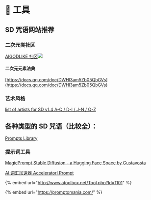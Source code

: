 # 🔧 工具

## SD 咒语网站推荐

### 二次元类社区

[AIGODLIKE 社区](https://www.aigodlike.com/)![](https://ssw9noe1h6.feishu.cn/space/api/box/stream/download/asynccode/?code=MzNkMDRkZGRkYzlkOTFmYjBmOTFiYWY4OTdiYTRlNTdfQTBIa1I1VFJxVzZhSU1EemhuM1M0OU9OZVdGMDJ4NzRfVG9rZW46U2JlZGJUY1JQb1JuV0F4TDJ5YmM2b3V0bk9kXzE2ODM2ODE4MzM6MTY4MzY4NTQzM19WNA)

#### 二次元元素法典

[https://docs.qq.com/doc/DWHl3am5Zb05QbGVs](https://docs.qq.com/doc/DWHl3am5Zb05QbGVs)

### 艺术风格

[list of artists for SD v1.4 A-C / D-I / J-N / O-Z](https://rentry.org/artists\_sd-v1-4)

## 各种类型的 SD 咒语（比较全）：

[Prompts Library](https://arthub.ai/library)

### 提示词工具

[MagicPrompt Stable Diffusion - a Hugging Face Space by Gustavosta](https://huggingface.co/spaces/Gustavosta/MagicPrompt-Stable-Diffusion)

[AI 词汇加速器 AcceleratorI Prompt](https://ai.dawnmark.cn/)

{% embed url="http://www.atoolbox.net/Tool.php?Id=1101" %}

{% embed url="https://promptomania.com/" %}

